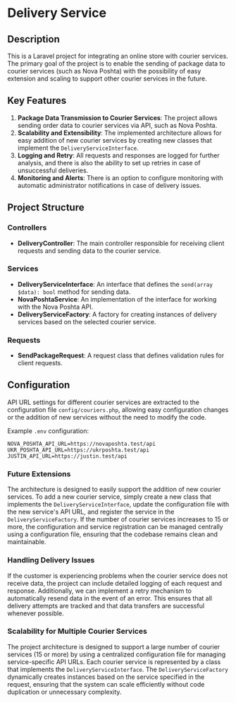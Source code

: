 # Delivery Service

## Description

This is a Laravel project for integrating an online store with courier services. The primary goal of the project is to enable the sending of package data to courier services (such as Nova Poshta) with the possibility of easy extension and scaling to support other courier services in the future.

## Key Features

1. **Package Data Transmission to Courier Services**: The project allows sending order data to courier services via API, such as Nova Poshta.
2. **Scalability and Extensibility**: The implemented architecture allows for easy addition of new courier services by creating new classes that implement the `DeliveryServiceInterface`.
3. **Logging and Retry**: All requests and responses are logged for further analysis, and there is also the ability to set up retries in case of unsuccessful deliveries.
4. **Monitoring and Alerts**: There is an option to configure monitoring with automatic administrator notifications in case of delivery issues.

## Project Structure

### Controllers

- **DeliveryController**: The main controller responsible for receiving client requests and sending data to the courier service.

### Services

- **DeliveryServiceInterface**: An interface that defines the `send(array $data): bool` method for sending data.
- **NovaPoshtaService**: An implementation of the interface for working with the Nova Poshta API.
- **DeliveryServiceFactory**: A factory for creating instances of delivery services based on the selected courier service.

### Requests

- **SendPackageRequest**: A request class that defines validation rules for client requests.

## Configuration

API URL settings for different courier services are extracted to the configuration file `config/couriers.php`, allowing easy configuration changes or the addition of new services without the need to modify the code.

Example `.env` configuration:

```env
NOVA_POSHTA_API_URL=https://novaposhta.test/api
UKR_POSHTA_API_URL=https://ukrposhta.test/api
JUSTIN_API_URL=https://justin.test/api
```

### Future Extensions
The architecture is designed to easily support the addition of new courier services. To add a new courier service, simply create a new class that implements the `DeliveryServiceInterface`, update the configuration file with the new service's API URL, and register the service in the `DeliveryServiceFactory`.
If the number of courier services increases to 15 or more, the configuration and service registration can be managed centrally using a configuration file, ensuring that the codebase remains clean and maintainable.

### Handling Delivery Issues
If the customer is experiencing problems when the courier service does not receive data, the project can include detailed logging of each request and response. Additionally, we can implement a retry mechanism to automatically resend data in the event of an error. This ensures that all delivery attempts are tracked and that data transfers are successful whenever possible.

### Scalability for Multiple Courier Services
The project architecture is designed to support a large number of courier services (15 or more) by using a centralized configuration file for managing service-specific API URLs. Each courier service is represented by a class that implements the `DeliveryServiceInterface`. The `DeliveryServiceFactory` dynamically creates instances based on the service specified in the request, ensuring that the system can scale efficiently without code duplication or unnecessary complexity.

